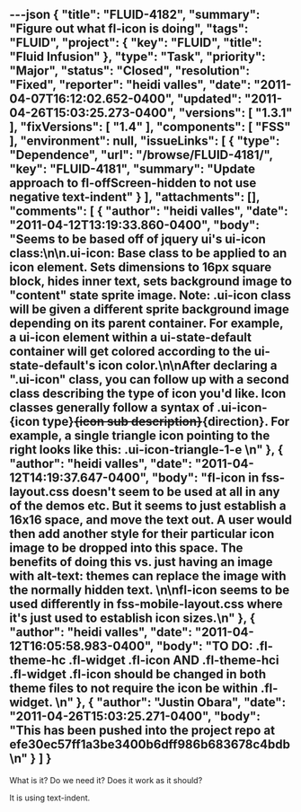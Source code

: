 ---json
{
  "title": "FLUID-4182",
  "summary": "Figure out what fl-icon is doing",
  "tags": "FLUID",
  "project": {
    "key": "FLUID",
    "title": "Fluid Infusion"
  },
  "type": "Task",
  "priority": "Major",
  "status": "Closed",
  "resolution": "Fixed",
  "reporter": "heidi valles",
  "date": "2011-04-07T16:12:02.652-0400",
  "updated": "2011-04-26T15:03:25.273-0400",
  "versions": [
    "1.3.1"
  ],
  "fixVersions": [
    "1.4"
  ],
  "components": [
    "FSS"
  ],
  "environment": null,
  "issueLinks": [
    {
      "type": "Dependence",
      "url": "/browse/FLUID-4181/",
      "key": "FLUID-4181",
      "summary": "Update approach to fl-offScreen-hidden to not use negative text-indent"
    }
  ],
  "attachments": [],
  "comments": [
    {
      "author": "heidi valles",
      "date": "2011-04-12T13:19:33.860-0400",
      "body": "Seems to be based off of jquery ui's ui-icon class:\n\n.ui-icon: Base class to be applied to an icon element. Sets dimensions to 16px square block, hides inner text, sets background image to \"content\" state sprite image. Note: .ui-icon class will be given a different sprite background image depending on its parent container. For example, a ui-icon element within a ui-state-default container will get colored according to the ui-state-default's icon color.\n\nAfter declaring a \".ui-icon\" class, you can follow up with a second class describing the type of icon you'd like. Icon classes generally follow a syntax of .ui-icon-{icon type}~~{icon sub description}~~{direction}. For example, a single triangle icon pointing to the right looks like this: .ui-icon-triangle-1-e&#x20;\n"
    },
    {
      "author": "heidi valles",
      "date": "2011-04-12T14:19:37.647-0400",
      "body": "fl-icon in fss-layout.css doesn't seem to be used at all in any of the demos etc. But it seems to just establish a 16x16 space, and move the text out. A user would then add another style for their particular icon image to be dropped into this space. The benefits of doing this vs. just having an image with alt-text: themes can replace the image with the normally hidden text.&#x20;\n\nfl-icon seems to be used differently in fss-mobile-layout.css where it's just used to establish icon sizes.\n"
    },
    {
      "author": "heidi valles",
      "date": "2011-04-12T16:05:58.983-0400",
      "body": "TO DO: .fl-theme-hc .fl-widget .fl-icon  AND  .fl-theme-hci .fl-widget .fl-icon should be changed in both theme files to not require the icon be within .fl-widget.&#x20;\n"
    },
    {
      "author": "Justin Obara",
      "date": "2011-04-26T15:03:25.271-0400",
      "body": "This has been pushed into the project repo at efe30ec57ff1a3be3400b6dff986b683678c4bdb\n"
    }
  ]
}
---
What is it? Do we need it? Does it work as it should?&#x20;

It is using text-indent.

        